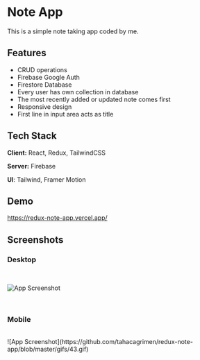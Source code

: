 
# Note App

This is a simple note taking app coded by me.


## Features

- CRUD operations
- Firebase Google Auth
- Firestore Database
- Every user has own collection in database
- The most recently added or updated note comes first
- Responsive design
- First line in input area acts as title


## Tech Stack

**Client:** React, Redux, TailwindCSS

**Server:** Firebase

**UI**: Tailwind, Framer Motion


## Demo

https://redux-note-app.vercel.app/


## Screenshots

### Desktop

<br/>

![App Screenshot](https://github.com/tahacagrimen/redux-note-app/blob/master/gifs/42.gif)

<br/>

### Mobile

<br/>
![App Screenshot](https://github.com/tahacagrimen/redux-note-app/blob/master/gifs/43.gif)



